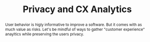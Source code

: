 ---
title: "Privacy and CX Analytics"
speaker: Guillaume Peugniez
tags: ["Talk", "CascadiaJS 2019", "Guillaume Peugniez"]
slides: https://slides.com/mgrpeu/privacy-and-tracking/fullscreen
abstract: "User behavior is higly informative to improve a software. But it comes with as much value as risks. Let's be mindful of ways to gather \"customer experience\" anayltics while preserving the users privacy."
layout: talk
---